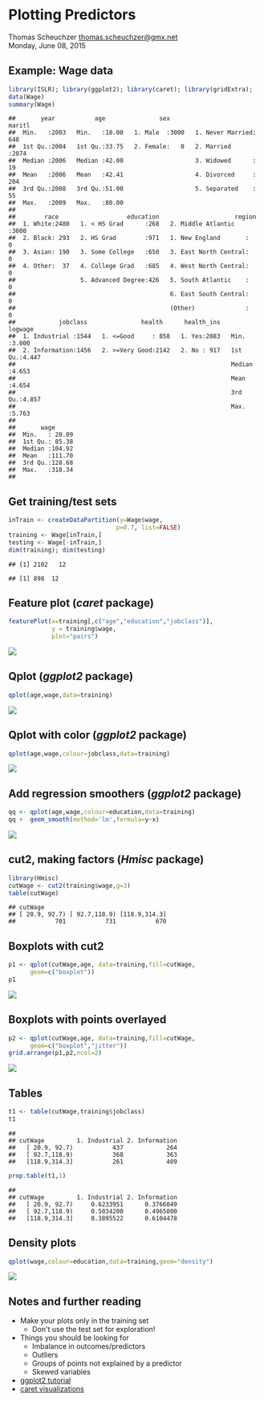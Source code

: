 # Plotting Predictors
Thomas Scheuchzer <thomas.scheuchzer@gmx.net>  
Monday, June 08, 2015  

## Example: Wage data


```r
library(ISLR); library(ggplot2); library(caret); library(gridExtra);
data(Wage)
summary(Wage)
```

```
##       year           age               sex                    maritl    
##  Min.   :2003   Min.   :18.00   1. Male  :3000   1. Never Married: 648  
##  1st Qu.:2004   1st Qu.:33.75   2. Female:   0   2. Married      :2074  
##  Median :2006   Median :42.00                    3. Widowed      :  19  
##  Mean   :2006   Mean   :42.41                    4. Divorced     : 204  
##  3rd Qu.:2008   3rd Qu.:51.00                    5. Separated    :  55  
##  Max.   :2009   Max.   :80.00                                           
##                                                                         
##        race                   education                     region    
##  1. White:2480   1. < HS Grad      :268   2. Middle Atlantic   :3000  
##  2. Black: 293   2. HS Grad        :971   1. New England       :   0  
##  3. Asian: 190   3. Some College   :650   3. East North Central:   0  
##  4. Other:  37   4. College Grad   :685   4. West North Central:   0  
##                  5. Advanced Degree:426   5. South Atlantic    :   0  
##                                           6. East South Central:   0  
##                                           (Other)              :   0  
##            jobclass               health      health_ins      logwage     
##  1. Industrial :1544   1. <=Good     : 858   1. Yes:2083   Min.   :3.000  
##  2. Information:1456   2. >=Very Good:2142   2. No : 917   1st Qu.:4.447  
##                                                            Median :4.653  
##                                                            Mean   :4.654  
##                                                            3rd Qu.:4.857  
##                                                            Max.   :5.763  
##                                                                           
##       wage       
##  Min.   : 20.09  
##  1st Qu.: 85.38  
##  Median :104.92  
##  Mean   :111.70  
##  3rd Qu.:128.68  
##  Max.   :318.34  
## 
```

## Get training/test sets


```r
inTrain <- createDataPartition(y=Wage$wage,
                              p=0.7, list=FALSE)
training <- Wage[inTrain,]
testing <- Wage[-inTrain,]
dim(training); dim(testing)
```

```
## [1] 2102   12
```

```
## [1] 898  12
```


## Feature plot (*caret* package)


```r
featurePlot(x=training[,c("age","education","jobclass")],
            y = training$wage,
            plot="pairs")
```

![](PlottingPredictors_files/figure-html/unnamed-chunk-1-1.png) 


## Qplot (*ggplot2* package)



```r
qplot(age,wage,data=training)
```

![](PlottingPredictors_files/figure-html/unnamed-chunk-2-1.png) 

## Qplot with color (*ggplot2* package)



```r
qplot(age,wage,colour=jobclass,data=training)
```

![](PlottingPredictors_files/figure-html/unnamed-chunk-3-1.png) 


## Add regression smoothers (*ggplot2* package)



```r
qq <- qplot(age,wage,colour=education,data=training)
qq +  geom_smooth(method='lm',formula=y~x)
```

![](PlottingPredictors_files/figure-html/unnamed-chunk-4-1.png) 


## cut2, making factors (*Hmisc* package)



```r
library(Hmisc)
cutWage <- cut2(training$wage,g=3)
table(cutWage)
```

```
## cutWage
## [ 20.9, 92.7) [ 92.7,118.9) [118.9,314.3] 
##           701           731           670
```

## Boxplots with cut2



```r
p1 <- qplot(cutWage,age, data=training,fill=cutWage,
      geom=c("boxplot"))
p1
```

![](PlottingPredictors_files/figure-html/unnamed-chunk-5-1.png) 

## Boxplots with points overlayed



```r
p2 <- qplot(cutWage,age, data=training,fill=cutWage,
      geom=c("boxplot","jitter"))
grid.arrange(p1,p2,ncol=2)
```

![](PlottingPredictors_files/figure-html/unnamed-chunk-6-1.png) 

## Tables


```r
t1 <- table(cutWage,training$jobclass)
t1
```

```
##                
## cutWage         1. Industrial 2. Information
##   [ 20.9, 92.7)           437            264
##   [ 92.7,118.9)           368            363
##   [118.9,314.3]           261            409
```

```r
prop.table(t1,1)
```

```
##                
## cutWage         1. Industrial 2. Information
##   [ 20.9, 92.7)     0.6233951      0.3766049
##   [ 92.7,118.9)     0.5034200      0.4965800
##   [118.9,314.3]     0.3895522      0.6104478
```


## Density plots


```r
qplot(wage,colour=education,data=training,geom="density")
```

![](PlottingPredictors_files/figure-html/unnamed-chunk-8-1.png) 


## Notes and further reading

* Make your plots only in the training set 
  * Don't use the test set for exploration!
* Things you should be looking for
  * Imbalance in outcomes/predictors
  * Outliers 
  * Groups of points not explained by a predictor
  * Skewed variables 
* [ggplot2 tutorial](http://rstudio-pubs-static.s3.amazonaws.com/2176_75884214fc524dc0bc2a140573da38bb.html)
* [caret visualizations](http://caret.r-forge.r-project.org/visualizations.html)
